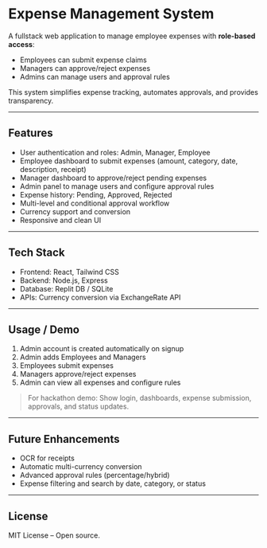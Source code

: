 # Expense Management System

A fullstack web application to manage employee expenses with **role-based access**:

- Employees can submit expense claims  
- Managers can approve/reject expenses  
- Admins can manage users and approval rules  

This system simplifies expense tracking, automates approvals, and provides transparency.

---

## Features

- User authentication and roles: Admin, Manager, Employee  
- Employee dashboard to submit expenses (amount, category, date, description, receipt)  
- Manager dashboard to approve/reject pending expenses  
- Admin panel to manage users and configure approval rules  
- Expense history: Pending, Approved, Rejected  
- Multi-level and conditional approval workflow  
- Currency support and conversion  
- Responsive and clean UI  

---

## Tech Stack

- Frontend: React, Tailwind CSS  
- Backend: Node.js, Express  
- Database: Replit DB / SQLite  
- APIs: Currency conversion via ExchangeRate API  

---

## Usage / Demo

1. Admin account is created automatically on signup  
2. Admin adds Employees and Managers  
3. Employees submit expenses  
4. Managers approve/reject expenses  
5. Admin can view all expenses and configure rules  

> For hackathon demo: Show login, dashboards, expense submission, approvals, and status updates.

---

## Future Enhancements

- OCR for receipts  
- Automatic multi-currency conversion  
- Advanced approval rules (percentage/hybrid)  
- Expense filtering and search by date, category, or status  

---

## License

MIT License – Open source.

